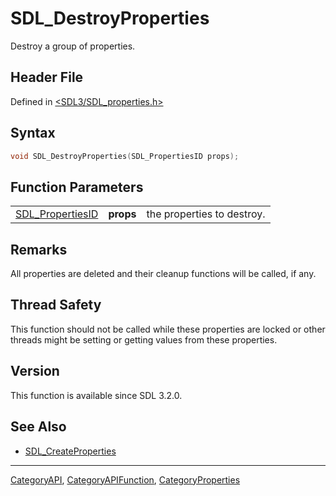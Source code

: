 # SDL_DestroyProperties

Destroy a group of properties.

## Header File

Defined in [<SDL3/SDL_properties.h>](https://github.com/libsdl-org/SDL/blob/main/include/SDL3/SDL_properties.h)

## Syntax

```c
void SDL_DestroyProperties(SDL_PropertiesID props);
```

## Function Parameters

|                                      |           |                            |
| ------------------------------------ | --------- | -------------------------- |
| [SDL_PropertiesID](SDL_PropertiesID) | **props** | the properties to destroy. |

## Remarks

All properties are deleted and their cleanup functions will be called, if
any.

## Thread Safety

This function should not be called while these properties are locked or
other threads might be setting or getting values from these properties.

## Version

This function is available since SDL 3.2.0.

## See Also

- [SDL_CreateProperties](SDL_CreateProperties)

----
[CategoryAPI](CategoryAPI), [CategoryAPIFunction](CategoryAPIFunction), [CategoryProperties](CategoryProperties)

